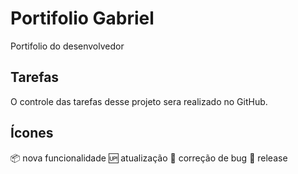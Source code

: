 # Portifolio Gabriel
Portifolio do desenvolvedor

## Tarefas
O controle das tarefas desse projeto sera realizado no GitHub.

## Ícones

:package: nova funcionalidade
:up: atualização
:bug: correção de bug
:checkered_flag: release
